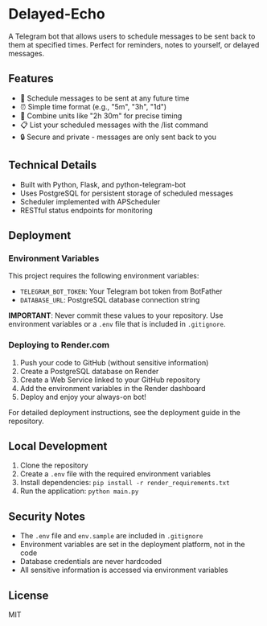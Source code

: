# Delayed-Echo

A Telegram bot that allows users to schedule messages to be sent back to them at specified times. Perfect for reminders, notes to yourself, or delayed messages.

## Features

- 📅 Schedule messages to be sent at any future time
- ⏰ Simple time format (e.g., "5m", "3h", "1d")
- 🔄 Combine units like "2h 30m" for precise timing
- 📋 List your scheduled messages with the /list command
- 🔒 Secure and private - messages are only sent back to you

## Technical Details

- Built with Python, Flask, and python-telegram-bot
- Uses PostgreSQL for persistent storage of scheduled messages
- Scheduler implemented with APScheduler
- RESTful status endpoints for monitoring

## Deployment

### Environment Variables

This project requires the following environment variables:

- `TELEGRAM_BOT_TOKEN`: Your Telegram bot token from BotFather
- `DATABASE_URL`: PostgreSQL database connection string

**IMPORTANT**: Never commit these values to your repository. Use environment variables or a `.env` file that is included in `.gitignore`.

### Deploying to Render.com

1. Push your code to GitHub (without sensitive information)
2. Create a PostgreSQL database on Render
3. Create a Web Service linked to your GitHub repository
4. Add the environment variables in the Render dashboard
5. Deploy and enjoy your always-on bot!

For detailed deployment instructions, see the deployment guide in the repository.

## Local Development

1. Clone the repository
2. Create a `.env` file with the required environment variables
3. Install dependencies: `pip install -r render_requirements.txt`
4. Run the application: `python main.py`

## Security Notes

- The `.env` file and `env.sample` are included in `.gitignore`
- Environment variables are set in the deployment platform, not in the code
- Database credentials are never hardcoded
- All sensitive information is accessed via environment variables

## License

MIT
